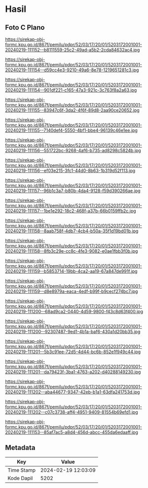 # Hasil

## Foto C Plano

https://sirekap-obj-formc.kpu.go.id/867f/pemilu/pdpr/52/03/17/20/01/5203172001001-20240219-111152--b8111559-25c2-49ad-a5b2-2cda84632ac4.jpg

https://sirekap-obj-formc.kpu.go.id/867f/pemilu/pdpr/52/03/17/20/01/5203172001001-20240219-111154--d59cc4e3-9210-49a6-8e78-1219651281c3.jpg

https://sirekap-obj-formc.kpu.go.id/867f/pemilu/pdpr/52/03/17/20/01/5203172001001-20240219-111154--901df221-c165-47a3-921c-3c763f8a2a63.jpg

https://sirekap-obj-formc.kpu.go.id/867f/pemilu/pdpr/52/03/17/20/01/5203172001001-20240219-111155--83947c6f-3da2-4f6f-89d8-2aa90ce20652.jpg

https://sirekap-obj-formc.kpu.go.id/867f/pemilu/pdpr/52/03/17/20/01/5203172001001-20240219-111155--7140def4-5550-4bf1-bbe4-96139c46e1ee.jpg

https://sirekap-obj-formc.kpu.go.id/867f/pemilu/pdpr/52/03/17/20/01/5203172001001-20240219-111156--551722bc-9268-4af6-b735-ad8298c5824b.jpg

https://sirekap-obj-formc.kpu.go.id/867f/pemilu/pdpr/52/03/17/20/01/5203172001001-20240219-111156--ef03e215-3fc1-44d0-8b63-1b319d52f113.jpg

https://sirekap-obj-formc.kpu.go.id/867f/pemilu/pdpr/52/03/17/20/01/5203172001001-20240219-111157--96b1c3a7-b80b-4da4-9128-f59d390266ae.jpg

https://sirekap-obj-formc.kpu.go.id/867f/pemilu/pdpr/52/03/17/20/01/5203172001001-20240219-111157--1be1e292-18c2-468f-a37b-66b0159ffb2c.jpg

https://sirekap-obj-formc.kpu.go.id/867f/pemilu/pdpr/52/03/17/20/01/5203172001001-20240219-111158--8aab758f-4db7-4cb4-b50a-35f1d19bd01b.jpg

https://sirekap-obj-formc.kpu.go.id/867f/pemilu/pdpr/52/03/17/20/01/5203172001001-20240219-111158--8fb3c29e-cc8c-4fe3-9082-e0ae1fbb3f0b.jpg

https://sirekap-obj-formc.kpu.go.id/867f/pemilu/pdpr/52/03/17/20/01/5203172001001-20240219-111159--b5853714-19bb-4ca2-aa19-67a847de991f.jpg

https://sirekap-obj-formc.kpu.go.id/867f/pemilu/pdpr/52/03/17/20/01/5203172001001-20240219-111159--d8e8979a-eaca-4edf-b99f-b9cecf274bc7.jpg

https://sirekap-obj-formc.kpu.go.id/867f/pemilu/pdpr/52/03/17/20/01/5203172001001-20240219-111200--68ad9ca2-0440-4d59-9800-f43c8d63f400.jpg

https://sirekap-obj-formc.kpu.go.id/867f/pemilu/pdpr/52/03/17/20/01/5203172001001-20240219-111200--92307487-9ed1-4b1a-baf6-430a1d20bb35.jpg

https://sirekap-obj-formc.kpu.go.id/867f/pemilu/pdpr/52/03/17/20/01/5203172001001-20240219-111201--5b3c91ee-72d5-4d44-bc6b-852e1f949c44.jpg

https://sirekap-obj-formc.kpu.go.id/867f/pemilu/pdpr/52/03/17/20/01/5203172001001-20240219-111201--da79423f-3ba1-4763-a202-d40288149230.jpg

https://sirekap-obj-formc.kpu.go.id/867f/pemilu/pdpr/52/03/17/20/01/5203172001001-20240219-111202--aba44677-9347-42eb-b1a1-63dfa241753d.jpg

https://sirekap-obj-formc.kpu.go.id/867f/pemilu/pdpr/52/03/17/20/01/5203172001001-20240219-111202--c07c3738-aff4-4951-9409-81554b69efd1.jpg

https://sirekap-obj-formc.kpu.go.id/867f/pemilu/pdpr/52/03/17/20/01/5203172001001-20240219-111153--85af7ac5-a8d4-456d-abcc-455da6edaaff.jpg


## Metadata

| Key        | Value               |
| ---------- | ------------------- |
| Time Stamp | 2024-02-19 12:03:09 |
| Kode Dapil | 5202                |



